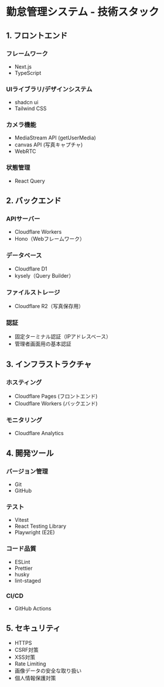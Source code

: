 # 勤怠管理システム - 技術スタック

## 1. フロントエンド
### フレームワーク
- Next.js
- TypeScript

### UIライブラリ/デザインシステム
- shadcn ui
- Tailwind CSS

### カメラ機能
- MediaStream API (getUserMedia)
- canvas API (写真キャプチャ)
- WebRTC

### 状態管理
- React Query

## 2. バックエンド
### APIサーバー
- Cloudflare Workers
- Hono（Webフレームワーク）

### データベース
- Cloudflare D1
- kysely（Query Builder）

### ファイルストレージ
- Cloudflare R2（写真保存用）

### 認証
- 固定ターミナル認証（IPアドレスベース）
- 管理者画面用の基本認証

## 3. インフラストラクチャ
### ホスティング
- Cloudflare Pages (フロントエンド)
- Cloudflare Workers (バックエンド)

### モニタリング
- Cloudflare Analytics

## 4. 開発ツール
### バージョン管理
- Git
- GitHub

### テスト
- Vitest
- React Testing Library
- Playwright (E2E)

### コード品質
- ESLint
- Prettier
- husky
- lint-staged

### CI/CD
- GitHub Actions

## 5. セキュリティ
- HTTPS
- CSRF対策
- XSS対策
- Rate Limiting
- 画像データの安全な取り扱い
- 個人情報保護対策 